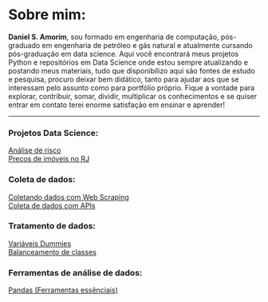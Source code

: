 # Sobre mim:
<strong>Daniel S. Amorim</strong>, sou formado em engenharia de computação, pós-graduado em engenharia de petróleo e gás natural e atualmente cursando pós-graduação em data science. Aqui você encontrará meus projetos Python e repositórios em Data Science onde estou sempre atualizando e postando meus materiais, tudo que disponibilizo aqui são fontes de estudo e pesquisa, procuro deixar bem didático, tanto para ajudar aos que se interessam pelo assunto como para portfólio próprio. Fique a vontade para explorar, contribuir, somar, dividir, multiplicar os conhecimentos e se quiser entrar em contato terei enorme satisfação em ensinar e aprender!
<hr>

### Projetos Data Science:

<a href='https://github.com/dev-daniel-amorim/Data_science-Analise-de-risco'> Análise de risco </a><br>
<a href='https://github.com/dev-daniel-amorim/DS-Machine_learning'> Preços de imóveis no RJ </a><br>

### Coleta de dados:

<a href='https://github.com/dev-daniel-amorim/Coleta_de_dados-WebScraping'> Coletando dados com Web Scraping </a><br>
<a href='https://github.com/dev-daniel-amorim/Coleta_de_dados-APIs'> Coleta de dados com APIs </a><br>

### Tratamento de dados:

<a href='https://github.com/dev-daniel-amorim/DS-Variaveis_Dummies'> Variáveis Dummies </a><br>
<a href='https://github.com/dev-daniel-amorim/DS-Balanceamento_de_classes/blob/main/README.md'> Balanceamento de classes </a><br>

### Ferramentas de análise de dados:

<a href='https://github.com/dev-daniel-amorim/Analise_de_dados-Ferramentas'> Pandas (Ferramentas essênciais)</a><br>

